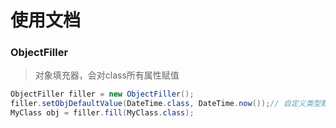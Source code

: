 # 使用文档

### ObjectFiller
> 对象填充器，会对class所有属性赋值
```java
ObjectFiller filler = new ObjectFiller();
filler.setObjDefaultValue(DateTime.class, DateTime.now());// 自定义类型默认值
MyClass obj = filler.fill(MyClass.class);
```